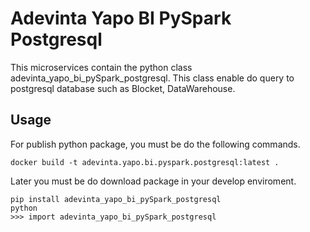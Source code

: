 # Adevinta Yapo BI PySpark Postgresql

This microservices contain the python class adevinta_yapo_bi_pySpark_postgresql. This class enable do query to postgresql database such as Blocket, DataWarehouse.

## Usage

For publish python package, you must be do the following commands.

```
docker build -t adevinta.yapo.bi.pyspark.postgresql:latest .
```

Later you must be do download package in your develop enviroment.

````
pip install adevinta_yapo_bi_pySpark_postgresql
python
>>> import adevinta_yapo_bi_pySpark_postgresql
````
